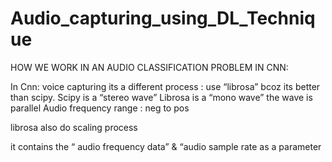 # Audio_capturing_using_DL_Technique

HOW WE WORK IN AN AUDIO CLASSIFICATION PROBLEM IN CNN:

In Cnn: voice capturing its a different process : use “librosa” bcoz its better than scipy. 
Scipy is a “stereo wave” 
Librosa is a “mono wave” the wave is parallel
Audio frequency range : neg to pos

librosa also do scaling process

it contains the “ audio frequency data” & “audio sample rate as a parameter
